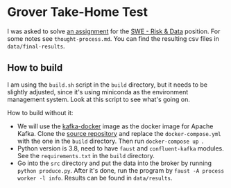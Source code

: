 # Grover Take-Home Test

I was asked to solve [an assignment](https://github.com/devsbb/grover-engineering-recruitment/tree/master/challenges/abalone-data-processing) for the [SWE - Risk & Data](https://web.archive.org/web/20211122174537/https://boards.greenhouse.io/grover/jobs/4470003003) position. For some notes see `thought-process.md`. You can find the resulting csv files in `data/final-results`.

## How to build

I am using the `build.sh` script in the `build` directory, but it needs to be slightly adjusted, since it's using miniconda as the environment management system. Look at this script to see what's going on.

How to build without it:

- We will use the [kafka-docker](https://hub.docker.com/r/wurstmeister/kafka/) image as the docker image for Apache Kafka. Clone the [source repository](https://github.com/wurstmeister/kafka-docker) and replace the `docker-compose.yml` with the one in the `build` directory. Then run  `docker-compose up `.
- Python version is 3.8, need to have `faust` and `confluent-kafka` modules. See the `requirements.txt` in the `build` directory.
- Go into the `src` directory and put the data into the broker by running `python produce.py`. After it's done, run the program by `faust -A process worker -l info`. Results can be found in `data/results`.
